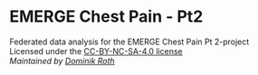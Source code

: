 # EMERGE Chest Pain - Pt2
Federated data analysis for the EMERGE Chest Pain Pt 2-project  
Licensed under the [CC-BY-NC-SA-4.0 license](https://creativecommons.org/licenses/by-nc-sa/4.0/legalcode)  
*Maintained by [Dominik Roth](https://linktr.ee/dominikroth)*
